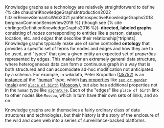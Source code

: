 Knowledge graphs as a technology are relatively straightforward to define {% cite chaudhriKnowledgeGraphsIntroduction2022 hitzlerReviewSemanticWeb2021 yanRetrospectiveKnowledgeGraphs2018 bergmanCommonSenseView2019 %} (though see {% cite ehrlingerDefinitionKnowledgeGraphs2016 %}): **directed, labeled graphs** consisting of *nodes* corresponding to entities like a person, dataset, location, etc. and *edges* that describe their relationship[^triplets]. Knowledge graphs typically make use of some controlled **ontology** that provides a specific set of terms for nodes and edges and how they are to be used, and "types" that give a given entity an expected set of *properties* represented by edges. This makes for an extremely general data structure, where heterogeneous data can form a continuous graph in a way that is both structured and can accomodate ad-hoc modification not anticipated by a schema. For example, in wikidata, Peter Kropotkin ([Q5752](https://www.wikidata.org/wiki/Q5752)) is an [instance of](https://www.wikidata.org/wiki/Property:P31) the "[human](https://www.wikidata.org/wiki/Q5)" type, which [has properties](https://www.wikidata.org/wiki/Property:P1963) like [`sex or gender`](https://www.wikidata.org/wiki/Property:P21) ([male](https://www.wikidata.org/wiki/Q6581097)) and [`place of birth`](https://www.wikidata.org/wiki/Property:P19) ([Moscow](https://www.wikidata.org/wiki/Q649)), but also has additional properties not in the `human` type like [`signature`](https://www.wikidata.org/wiki/Property:P109). Each of the "edges" like `place of birth` link to other nodes like `Moscow`, which in turn have their own sets of links, and so on.

Knowledge graphs are in themselves a fairly ordinary class of data structures and technologies, but their history is the story of the enclosure of the wild and open web into a series of surveillance-backed platforms. 